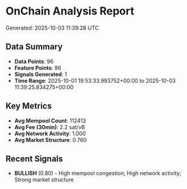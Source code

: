 # OnChain Analysis Report
Generated: 2025-10-03 11:39:28 UTC

## Data Summary
- **Data Points**: 96
- **Feature Points**: 96
- **Signals Generated**: 1
- **Time Range**: 2025-10-01 19:53:33.993752+00:00 to 2025-10-03 11:39:25.834275+00:00

## Key Metrics
- **Avg Mempool Count**: 112413
- **Avg Fee (30min)**: 2.2 sat/vB
- **Avg Network Activity**: 1.000
- **Avg Market Structure**: 0.760

## Recent Signals
- **BULLISH** (0.80) - High mempool congestion; High network activity; Strong market structure
